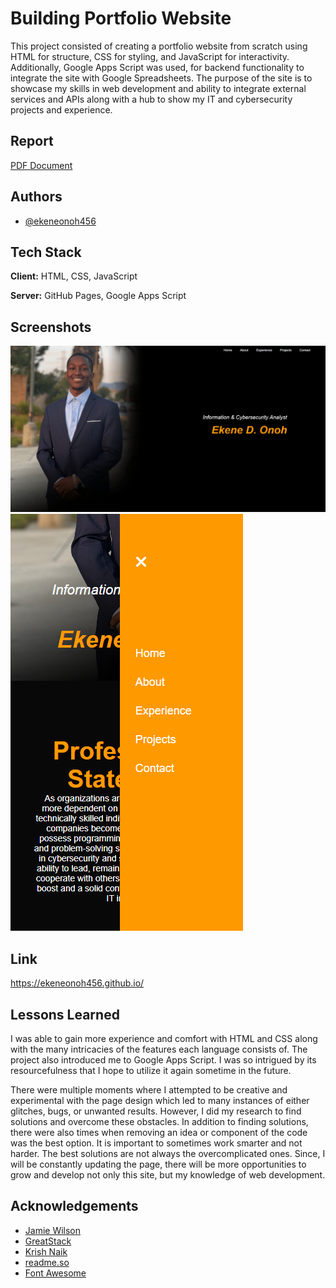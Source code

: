
# Building Portfolio Website

This project consisted of creating a portfolio website from scratch using HTML for structure, CSS for styling, and JavaScript for interactivity. Additionally, Google Apps Script was used, for backend functionality to integrate the site with Google Spreadsheets. The purpose of the site is to showcase my skills in web development and ability to integrate external services and APIs along with a hub to show my IT and cybersecurity projects and experience.


## Report

[PDF Document](https://drive.google.com/file/d/1QcG4Gr4HnAH_90LEqNNami8RH2iDct5X/view?usp=sharing)


## Authors

- [@ekeneonoh456](https://github.com/ekeneonoh456)


## Tech Stack

**Client:** HTML, CSS, JavaScript

**Server:** GitHub Pages, Google Apps Script


## Screenshots

![App Screenshot](/images/desktop%20screenshot%20(Screenshot%202024-03-11%20210542).png)
![App Screenshot](/images/mobile%20screenshot%20(Screenshot%202024-03-11%20210735).png)

## Link

https://ekeneonoh456.github.io/
## Lessons Learned

I was able to gain more experience and comfort with HTML and CSS along with the many intricacies of the features each language consists of. The project also introduced me to Google Apps Script. I was so intrigued by its resourcefulness that I hope to utilize it again sometime in the future. 

There were multiple moments where I attempted to be creative and experimental with the page design which led to many instances of either glitches, bugs, or unwanted results. However, I did my research to find solutions and overcome these obstacles. In addition to finding solutions, there were also times when removing an idea or component of the code was the best option. It is important to sometimes work smarter and not harder. The best solutions are not always the overcomplicated ones. Since, I will be constantly updating the page, there will be more opportunities to grow and develop not only this site, but my knowledge of web development.
## Acknowledgements

 - [Jamie Wilson](https://github.com/jamiewilson)
 - [GreatStack](https://www.youtube.com/@GreatStackDev)
 - [Krish Naik](https://www.youtube.com/@krishnaik06)
 - [readme.so](https://readme.so/)
 - [Font Awesome](https://fontawesome.com/)

